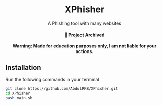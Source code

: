 <div align="center">

# XPhisher
A Phishing tool with many websites
#### 📁 Project Archived 

**Warning: Made for education purposes only, I am not liable for your actions.**

</div>

## Installation
Run the following commands in your terminal
```bash
git clone https://github.com/AbdulRKB/XPhisher.git
cd XPhisher
bash main.sh
```

